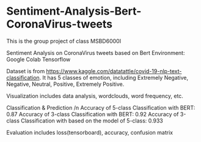 # Sentiment-Analysis-Bert-CoronaVirus-tweets
This is the group project of class MSBD6000I

Sentiment Analysis on CoronaVirus tweets based on Bert
Environment: Google Colab  Tensorflow

Dataset is from https://www.kaggle.com/datatattle/covid-19-nlp-text-classification. It has 5 classes of emotion, including Extremely Negative, Negative, Neutral, Positive, Extremely Positive.

Visualization includes data analysis, wordclouds, word frequency, etc.

Classification & Prediction /n
Accuracy of 5-class Classification with BERT: 0.87
Accuracy of 3-class Classification with BERT: 0.92
Accuracy of 3-class Classification with based on the model of 5-class: 0.933

Evaluation includes loss(tensorboard), accuracy, confusion matrix
